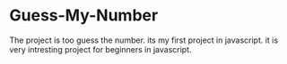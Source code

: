 # Guess-My-Number
The project is too guess the number. its my first project in javascript. it is very intresting project for beginners in javascript.

